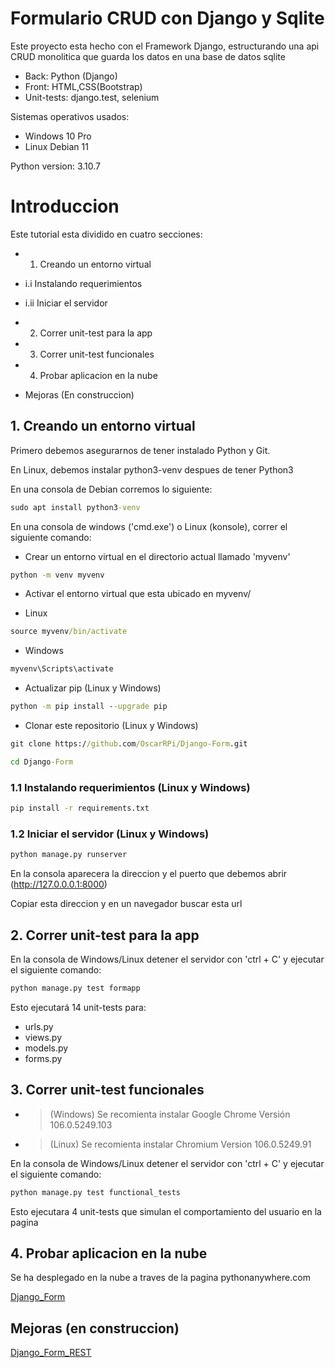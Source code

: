 # Formulario CRUD con Django y Sqlite 

Este proyecto esta hecho con el Framework Django, estructurando una api CRUD monolitica que guarda los datos en una base de datos sqlite

* Back: Python (Django)
* Front: HTML,CSS(Bootstrap)
* Unit-tests: django.test, selenium

Sistemas operativos usados:

* Windows 10 Pro
* Linux Debian 11

Python version: 3.10.7

# Introduccion

Este tutorial esta dividido en cuatro secciones:

* 1. Creando un entorno virtual

* i.i Instalando requerimientos
* i.ii Iniciar el servidor

* 2. Correr unit-test para la app

* 3. Correr unit-test funcionales

* 4. Probar aplicacion en la nube

* Mejoras (En construccion) 

## 1. Creando un entorno virtual

Primero debemos asegurarnos de tener instalado Python y Git. 

En Linux, debemos instalar python3-venv despues de tener Python3

En una consola de Debian corremos lo siguiente:

```cmd
sudo apt install python3-venv
```
En una consola de windows ('cmd.exe') o Linux (konsole), correr el siguiente comando:

* Crear un entorno virtual en el directorio actual llamado 'myvenv'
```cmd
python -m venv myvenv
```
* Activar el entorno virtual que esta ubicado en myvenv/

- Linux
```cmd
source myvenv/bin/activate
```
- Windows
```cmd
myvenv\Scripts\activate
```
* Actualizar pip (Linux y Windows)
```cmd
python -m pip install --upgrade pip
```
* Clonar este repositorio (Linux y Windows)
```cmd
git clone https://github.com/OscarRPi/Django-Form.git
```

```cmd
cd Django-Form
```

### 1.1 Instalando requerimientos (Linux y Windows)

```cmd
pip install -r requirements.txt
```

### 1.2 Iniciar el servidor (Linux y Windows)

```cmd
python manage.py runserver
```
En la consola aparecera la direccion y el puerto que debemos abrir (http://127.0.0.0.1:8000)

Copiar esta direccion y en un navegador buscar esta url

## 2. Correr unit-test para la app

En la consola de Windows/Linux detener el servidor con 'ctrl + C' y ejecutar el siguiente comando:

```cmd
python manage.py test formapp
```
Esto ejecutará 14 unit-tests para: 

* urls.py
* views.py
* models.py
* forms.py

## 3.  Correr unit-test funcionales

* > (Windows) Se recomienta instalar Google Chrome Versión 106.0.5249.103 

* > (Linux)   Se recomienta instalar Chromium Version 106.0.5249.91 

En la consola de Windows/Linux detener el servidor con 'ctrl + C' y ejecutar el siguiente comando:

```cmd
python manage.py test functional_tests
```

Esto ejecutara 4 unit-tests que simulan el comportamiento del usuario en la pagina

## 4.  Probar aplicacion en la nube

Se ha desplegado en la nube a traves de la pagina pythonanywhere.com

[Django_Form](https://djangotesting.pythonanywhere.com/)

## Mejoras (en construccion)

[Django_Form_REST](https://github.com/OscarRPi/Django-Form-REST)

